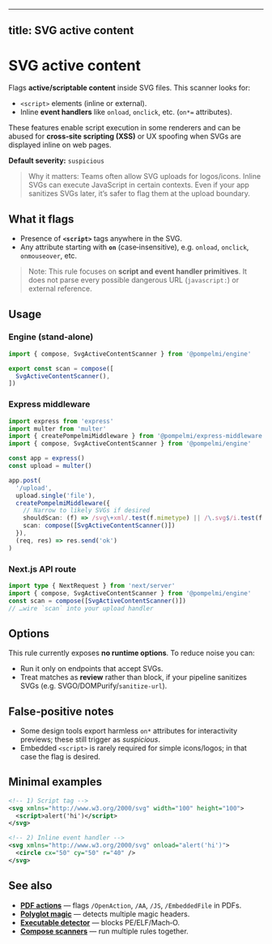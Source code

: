 

---
title: SVG active content
---

# SVG active content

Flags **active/scriptable content** inside SVG files. This scanner looks for:

- `<script>` elements (inline or external).
- Inline **event handlers** like `onload`, `onclick`, etc. (`on*=` attributes).

These features enable script execution in some renderers and can be abused for
**cross‑site scripting (XSS)** or UX spoofing when SVGs are displayed inline on
web pages.

**Default severity:** `suspicious`

> Why it matters: Teams often allow SVG uploads for logos/icons. Inline SVGs can
> execute JavaScript in certain contexts. Even if your app sanitizes SVGs later,
> it’s safer to flag them at the upload boundary.

## What it flags
- Presence of **`<script>`** tags anywhere in the SVG.
- Any attribute starting with **`on`** (case‑insensitive), e.g. `onload`,
  `onclick`, `onmouseover`, etc.

> Note: This rule focuses on **script and event handler primitives**. It does
> not parse every possible dangerous URL (`javascript:`) or external reference.

## Usage

### Engine (stand‑alone)
```ts
import { compose, SvgActiveContentScanner } from '@pompelmi/engine'

export const scan = compose([
  SvgActiveContentScanner(),
])
```

### Express middleware
```ts
import express from 'express'
import multer from 'multer'
import { createPompelmiMiddleware } from '@pompelmi/express-middleware'
import { compose, SvgActiveContentScanner } from '@pompelmi/engine'

const app = express()
const upload = multer()

app.post(
  '/upload',
  upload.single('file'),
  createPompelmiMiddleware({
    // Narrow to likely SVGs if desired
    shouldScan: (f) => /svg\+xml/.test(f.mimetype) || /\.svg$/i.test(f.originalname),
    scan: compose([SvgActiveContentScanner()])
  }),
  (req, res) => res.send('ok')
)
```

### Next.js API route
```ts
import type { NextRequest } from 'next/server'
import { compose, SvgActiveContentScanner } from '@pompelmi/engine'
const scan = compose([SvgActiveContentScanner()])
// …wire `scan` into your upload handler
```

## Options
This rule currently exposes **no runtime options**. To reduce noise you can:

- Run it only on endpoints that accept SVGs.
- Treat matches as **review** rather than block, if your pipeline sanitizes SVGs
  (e.g. SVGO/DOMPurify/`sanitize-url`).

## False‑positive notes
- Some design tools export harmless `on*` attributes for interactivity previews;
  these still trigger as *suspicious*.
- Embedded `<script>` is rarely required for simple icons/logos; in that case
  the flag is desired.

## Minimal examples
```xml
<!-- 1) Script tag -->
<svg xmlns="http://www.w3.org/2000/svg" width="100" height="100">
  <script>alert('hi')</script>
</svg>
```

```xml
<!-- 2) Inline event handler -->
<svg xmlns="http://www.w3.org/2000/svg" onload="alert('hi')">
  <circle cx="50" cy="50" r="40" />
</svg>
```

## See also
- **[PDF actions](/docs/scan/pdf-actions)** — flags `/OpenAction`, `/AA`, `/JS`, `/EmbeddedFile` in PDFs.
- **[Polyglot magic](/docs/scan/polyglot-magic)** — detects multiple magic headers.
- **[Executable detector](/docs/scan/executable-detector)** — blocks PE/ELF/Mach‑O.
- **[Compose scanners](/docs/compose-scanners)** — run multiple rules together.